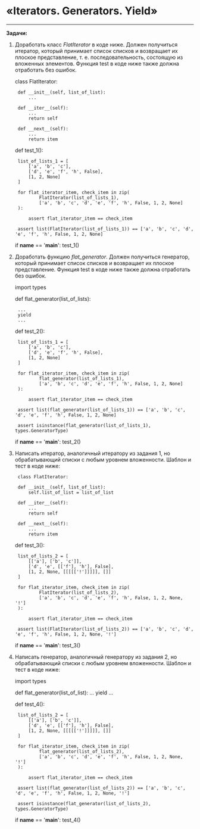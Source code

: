 # «Iterators. Generators. Yield»

---
__Задачи:__

1. Доработать класс _FlatIterator_ в коде ниже. Должен получиться итератор, который принимает список списков и возвращает их плоское представление, т. е. последовательность, состоящую из вложенных элементов. Функция test в коде ниже также должна отработать без ошибок.


    class FlatIterator:

        def __init__(self, list_of_list):
            ...

        def __iter__(self):
            ...
            return self

        def __next__(self):
            ...
            return item


    def test_1():

        list_of_lists_1 = [
            ['a', 'b', 'c'],
            ['d', 'e', 'f', 'h', False],
            [1, 2, None]
        ]

        for flat_iterator_item, check_item in zip(
                FlatIterator(list_of_lists_1),
                ['a', 'b', 'c', 'd', 'e', 'f', 'h', False, 1, 2, None]
        ):

            assert flat_iterator_item == check_item

        assert list(FlatIterator(list_of_lists_1)) == ['a', 'b', 'c', 'd', 'e', 'f', 'h', False, 1, 2, None]


    if __name__ == '__main__':
        test_1()

2. Доработать функцию _flat_generator_. Должен получиться генератор, который принимает список списков и возвращает их плоское представление. Функция test в коде ниже также должна отработать без ошибок.


    import types


    def flat_generator(list_of_lists):

        ...
        yield
        ...


    def test_2():

        list_of_lists_1 = [
            ['a', 'b', 'c'],
            ['d', 'e', 'f', 'h', False],
            [1, 2, None]
        ]

        for flat_iterator_item, check_item in zip(
                flat_generator(list_of_lists_1),
                ['a', 'b', 'c', 'd', 'e', 'f', 'h', False, 1, 2, None]
        ):

            assert flat_iterator_item == check_item

        assert list(flat_generator(list_of_lists_1)) == ['a', 'b', 'c', 'd', 'e', 'f', 'h', False, 1, 2, None]

        assert isinstance(flat_generator(list_of_lists_1), types.GeneratorType)


    if __name__ == '__main__':
        test_2()
    

3. Написать итератор, аналогичный итератору из задания 1, но обрабатывающий списки с любым уровнем вложенности. Шаблон и тест в коде ниже:


        class FlatIterator:

        def __init__(self, list_of_list):
            self.list_of_list = list_of_list

        def __iter__(self):
            ...
            return self
    
        def __next__(self):
            ...
            return item


    def test_3():

        list_of_lists_2 = [
            [['a'], ['b', 'c']],
            ['d', 'e', [['f'], 'h'], False],
            [1, 2, None, [[[[['!']]]]], []]
        ]

        for flat_iterator_item, check_item in zip(
                FlatIterator(list_of_lists_2),
                ['a', 'b', 'c', 'd', 'e', 'f', 'h', False, 1, 2, None, '!']
        ):

            assert flat_iterator_item == check_item

        assert list(FlatIterator(list_of_lists_2)) == ['a', 'b', 'c', 'd', 'e', 'f', 'h', False, 1, 2, None, '!']


    if __name__ == '__main__':
        test_3()

4. Написать генератор, аналогичный генератору из задания 2, но обрабатывающий списки с любым уровнем вложенности. Шаблон и тест в коде ниже:


    import types

    def flat_generator(list_of_list):
        ...
        yield
        ...

    def test_4():

        list_of_lists_2 = [
            [['a'], ['b', 'c']],
            ['d', 'e', [['f'], 'h'], False],
            [1, 2, None, [[[[['!']]]]], []]
        ]

        for flat_iterator_item, check_item in zip(
                flat_generator(list_of_lists_2),
                ['a', 'b', 'c', 'd', 'e', 'f', 'h', False, 1, 2, None, '!']
        ):

            assert flat_iterator_item == check_item

        assert list(flat_generator(list_of_lists_2)) == ['a', 'b', 'c', 'd', 'e', 'f', 'h', False, 1, 2, None, '!']

        assert isinstance(flat_generator(list_of_lists_2), types.GeneratorType)


    if __name__ == '__main__':
        test_4()